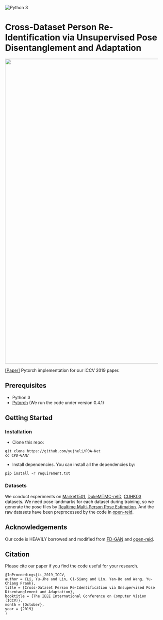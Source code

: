 ![Python 3](https://img.shields.io/badge/python-3-green.svg) 
# Cross-Dataset Person Re-Identification via Unsupervised Pose Disentanglement and Adaptation

<p align="center"><img src='model.png' width="1000px"></p>

[[Paper]](http://openaccess.thecvf.com/content_ICCV_2019/papers/Li_Cross-Dataset_Person_Re-Identification_via_Unsupervised_Pose_Disentanglement_and_Adaptation_ICCV_2019_paper.pdf)
Pytorch implementation for our ICCV 2019 paper.

## Prerequisites
- Python 3
- [Pytorch](https://pytorch.org/) (We run the code under version 0.4.1)

## Getting Started

### Installation

- Clone this repo:
```
git clone https://github.com/yujheli/PDA-Net
cd CPD-GAN/
```
- Install dependencies. You can install all the dependencies by:
```
pip install -r requirement.txt
```

### Datasets
We conduct experiments on [Market1501](http://www.liangzheng.org/Project/project_reid.html), [DukeMTMC-reID](https://github.com/layumi/DukeMTMC-reID_evaluation), [CUHK03](http://www.ee.cuhk.edu.hk/~xgwang/CUHK_identification.html) datasets. We need pose landmarks for each dataset during training, so we generate the pose files by [Realtime Multi-Person Pose Estimation](https://github.com/tensorboy/pytorch_Realtime_Multi-Person_Pose_Estimation). And the raw datasets have been preprocessed by the code in [open-reid](https://github.com/Cysu/open-reid). 



## Acknowledgements
Our code is HEAVILY borrowed and modified from [FD-GAN](https://github.com/yxgeee/FD-GAN) and [open-reid](https://github.com/Cysu/open-reid).

## Citation
Please cite our paper if you find the code useful for your research.
```
@InProceedings{Li_2019_ICCV,
author = {Li, Yu-Jhe and Lin, Ci-Siang and Lin, Yan-Bo and Wang, Yu-Chiang Frank},
title = {Cross-Dataset Person Re-Identification via Unsupervised Pose Disentanglement and Adaptation},
booktitle = {The IEEE International Conference on Computer Vision (ICCV)},
month = {October},
year = {2019}
}
```